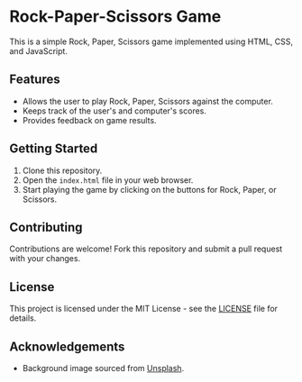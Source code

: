 # Rock-Paper-Scissors Game
This is a simple Rock, Paper, Scissors game implemented using HTML, CSS, and JavaScript.

## Features
- Allows the user to play Rock, Paper, Scissors against the computer.
- Keeps track of the user's and computer's scores.
- Provides feedback on game results.


## Getting Started
1. Clone this repository.
2. Open the `index.html` file in your web browser.
3. Start playing the game by clicking on the buttons for Rock, Paper, or Scissors.

## Contributing
Contributions are welcome! Fork this repository and submit a pull request with your changes.

## License
This project is licensed under the MIT License - see the [LICENSE](LICENSE) file for details.

## Acknowledgements
- Background image sourced from [Unsplash](https://unsplash.com).